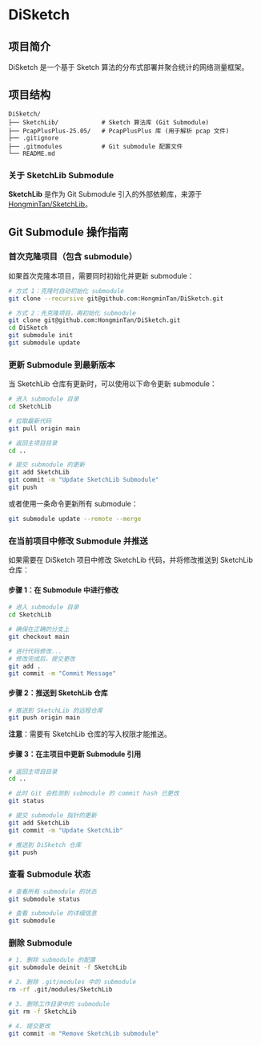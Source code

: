 # DiSketch

## 项目简介

DiSketch 是一个基于 Sketch 算法的分布式部署并聚合统计的网络测量框架。

## 项目结构

```
DiSketch/
├── SketchLib/            # Sketch 算法库 (Git Submodule)
├── PcapPlusPlus-25.05/   # PcapPlusPlus 库 (用于解析 pcap 文件)
├── .gitignore
├── .gitmodules           # Git submodule 配置文件
└── README.md
```

### 关于 SketchLib Submodule

**SketchLib** 是作为 Git Submodule 引入的外部依赖库，来源于 [HongminTan/SketchLib](https://github.com/HongminTan/SketchLib)。

## Git Submodule 操作指南

### 首次克隆项目（包含 submodule）

如果首次克隆本项目，需要同时初始化并更新 submodule：

```bash
# 方式 1：克隆时自动初始化 submodule
git clone --recursive git@github.com:HongminTan/DiSketch.git

# 方式 2：先克隆项目，再初始化 submodule
git clone git@github.com:HongminTan/DiSketch.git
cd DiSketch
git submodule init
git submodule update
```

### 更新 Submodule 到最新版本

当 SketchLib 仓库有更新时，可以使用以下命令更新 submodule：

```bash
# 进入 submodule 目录
cd SketchLib

# 拉取最新代码
git pull origin main

# 返回主项目目录
cd ..

# 提交 submodule 的更新
git add SketchLib
git commit -m "Update SketchLib Submodule"
git push
```

或者使用一条命令更新所有 submodule：

```bash
git submodule update --remote --merge
```

### 在当前项目中修改 Submodule 并推送

如果需要在 DiSketch 项目中修改 SketchLib 代码，并将修改推送到 SketchLib 仓库：

#### 步骤 1：在 Submodule 中进行修改

```bash
# 进入 submodule 目录
cd SketchLib

# 确保在正确的分支上
git checkout main

# 进行代码修改...
# 修改完成后，提交更改
git add .
git commit -m "Commit Message"
```

#### 步骤 2：推送到 SketchLib 仓库

```bash
# 推送到 SketchLib 的远程仓库
git push origin main
```

**注意**：需要有 SketchLib 仓库的写入权限才能推送。

#### 步骤 3：在主项目中更新 Submodule 引用

```bash
# 返回主项目目录
cd ..

# 此时 Git 会检测到 submodule 的 commit hash 已更改
git status

# 提交 submodule 指针的更新
git add SketchLib
git commit -m "Update SketchLib"

# 推送到 DiSketch 仓库
git push
```

### 查看 Submodule 状态

```bash
# 查看所有 submodule 的状态
git submodule status

# 查看 submodule 的详细信息
git submodule
```

### 删除 Submodule

```bash
# 1. 删除 submodule 的配置
git submodule deinit -f SketchLib

# 2. 删除 .git/modules 中的 submodule
rm -rf .git/modules/SketchLib

# 3. 删除工作目录中的 submodule
git rm -f SketchLib

# 4. 提交更改
git commit -m "Remove SketchLib submodule"
```